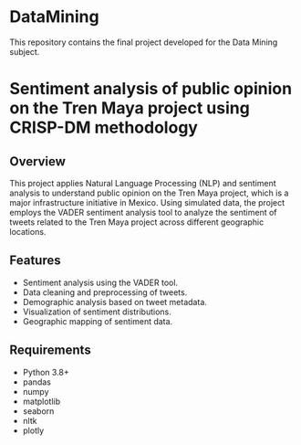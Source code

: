 # DataMining
This repository contains the final project developed for the Data Mining subject.
# Sentiment analysis of public opinion on the Tren Maya project using CRISP-DM methodology

## Overview
This project applies Natural Language Processing (NLP) and sentiment analysis to understand public opinion on the Tren Maya project, which is a major infrastructure initiative in Mexico. Using simulated data, the project employs the VADER sentiment analysis tool to analyze the sentiment of tweets related to the Tren Maya project across different geographic locations.

## Features
- Sentiment analysis using the VADER tool.
- Data cleaning and preprocessing of tweets.
- Demographic analysis based on tweet metadata.
- Visualization of sentiment distributions.
- Geographic mapping of sentiment data.

## Requirements
- Python 3.8+
- pandas
- numpy
- matplotlib
- seaborn
- nltk
- plotly



